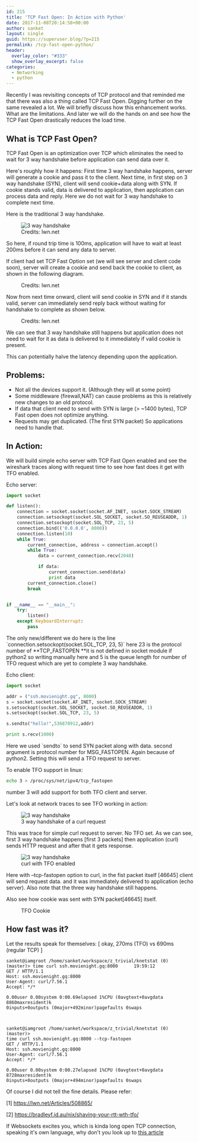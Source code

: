 ```yaml
---
id: 215
title: 'TCP Fast Open: In Action with Python'
date: 2017-11-08T20:14:58+00:00
author: sanket
layout: single
guid: https://superuser.blog/?p=215
permalink: /tcp-fast-open-python/
header:
  overlay_color: "#333"
  show_overlay_excerpt: false
categories:
  - Networking
  - python
---
```

Recently I was revisiting concepts of TCP protocol and that reminded me that there was also a thing called TCP Fast Open. Digging further on the same revealed a lot. We will briefly discuss how this enhancement works. What are the limitations. And later we will do the hands on and see how the TCP Fast Open drastically reduces the load time.

## What is TCP Fast Open?

TCP Fast Open is an optimization over TCP which eliminates the need to wait for 3 way handshake before application can send data over it.

Here's roughly how it happens: First time 3 way handshake happens, server will generate a cookie and pass it to the client. Next time, in first step on 3 way handshake (SYN), client will send cookie+data along with SYN. If cookie stands valid, data is delivered to application, then application can process data and reply. Here we do not wait for 3 way handshake to complete next time.

Here is the traditional 3 way handshake.

<figure>
  <img src="{{ site.url }}{{ site.baseurl }}/wp-content/uploads/2017/11/3whs.png" alt="3 way handshake">
  <figcaption>Credits: lwn.net</figcaption>
</figure> 

So here, if round trip time is 100ms, application will have to wait at least 200ms before it can send any data to server.

If client had set TCP Fast Option set (we will see server and client code soon), server will create a cookie and send back the cookie to client, as shown in the following diagram.

<figure>
  <img src="{{ site.url }}{{ site.baseurl }}/wp-content/uploads/2017/11/foc_creation.png" alt="">
  <figcaption>Credits: lwn.net</figcaption>
</figure> 

Now from next time onward, client will send cookie in SYN and if it stands valid, server can immediately send reply back without waiting for handshake to complete as shown below.

<figure>
  <img src="{{ site.url }}{{ site.baseurl }}/wp-content/uploads/2017/11/foc_use.png" alt="">
  <figcaption>Credits: lwn.net</figcaption>
</figure> 

We can see that 3 way handshake still happens but application does not need to wait for it as data is delivered to it immediately if valid cookie is present.

This can potentially halve the latency depending upon the application.

## Problems:

  * Not all the devices support it. (Although they will at some point)
  * Some middleware (firewall,NAT) can cause problems as this is relatively new changes to an old protocol.
  * If data that client need to send with SYN is large (> ~1400 bytes), TCP Fast open does not optimize anything.
  * Requests may get duplicated. (The first SYN packet) So applications need to handle that.

## In Action:

We will build simple echo server with TCP Fast Open enabled and see the wireshark traces along with request time to see how fast does it get with TFO enabled.

Echo server:

```python
import socket

def listen():
    connection = socket.socket(socket.AF_INET, socket.SOCK_STREAM)
    connection.setsockopt(socket.SOL_SOCKET, socket.SO_REUSEADDR, 1)
    connection.setsockopt(socket.SOL_TCP, 23, 5)
    connection.bind(('0.0.0.0', 8000))
    connection.listen(10)
    while True:
        current_connection, address = connection.accept()
        while True:
            data = current_connection.recv(2048)

            if data:
                current_connection.send(data)
                print data
	    current_connection.close()
	    break


if __name__ == "__main__":
    try:
        listen()
    except KeyboardInterrupt:
        pass
```

The only new/different we do here is the line \`connection.setsockopt(socket.SOL_TCP, 23, 5)\` here 23 is the protocol number of **TCP_FASTOPEN **it is not defined in socket module if python2 so writing manually here and 5 is the queue length for number of TFO request which are yet to complete 3 way handshake.

Echo client:

```python
import socket

addr = ("ssh.movienight.gq", 8000)
s = socket.socket(socket.AF_INET, socket.SOCK_STREAM)
s.setsockopt(socket.SOL_SOCKET, socket.SO_REUSEADDR, 1)
s.setsockopt(socket.SOL_TCP, 23, 5)

s.sendto("hello!",536870912,addr)

print s.recv(1000)
```

Here we used \`sendto\` to send SYN packet along with data. second argument is protocol number for MSG_FASTOPEN. Again because of python2. Setting this will send a TFO request to server.

To enable TFO support in linux:

```bash
echo 3 > /proc/sys/net/ipv4/tcp_fastopen
```

number 3 will add support for both TFO client and server.

Let's look at network traces to see TFO working in action:

<figure>
  <img src="{{ site.url }}{{ site.baseurl }}/wp-content/uploads/2017/11/normal_3way-768x73.png" alt="3 way handshake">
  <figcaption>3 way handshake of a curl request</figcaption>
</figure> 
This was trace for simple curl request to server. No TFO set. As we can see, first 3 way handshake happens [first 3 packets] then application (curl) sends HTTP request and after that it gets response.

<figure>
  <img src="{{ site.url }}{{ site.baseurl }}/wp-content/uploads/2017/11/tfo_curl-768x207.png" alt="3 way handshake">
  <figcaption>curl with TFO enabled</figcaption>
</figure> 
Here with &#8211;tcp-fastopen option to curl, in the fist packet itself [46645] client will send request data. and it was immediately delivered to application (echo server). Also note that the three way handshake still happens.

Also see how cookie was sent with SYN packet[46645] itself.

<figure>
  <img src="{{ site.url }}{{ site.baseurl }}/wp-content/uploads/2017/11/cookie_tfo-768x213.png" alt="">
  <figcaption>TFO Cookie</figcaption>
</figure> 

## How fast was it?

Let the results speak for themselves: [ okay, 270ms (TFO) vs 690ms (regular TCP) ]

```shell
sanket@iamgroot /home/sanket/workspace/z_trivial/knetstat (0)  (master)> time curl ssh.movienight.gq:8000      19:59:12
GET / HTTP/1.1
Host: ssh.movienight.gq:8000
User-Agent: curl/7.56.1
Accept: */*

0.00user 0.00system 0:00.69elapsed 1%CPU (0avgtext+0avgdata 8860maxresident)k
0inputs+0outputs (0major+492minor)pagefaults 0swaps



sanket@iamgroot /home/sanket/workspace/z_trivial/knetstat (0)  (master)> 
time curl ssh.movienight.gq:8000 --tcp-fastopen
GET / HTTP/1.1
Host: ssh.movienight.gq:8000
User-Agent: curl/7.56.1
Accept: */*

0.00user 0.00system 0:00.27elapsed 1%CPU (0avgtext+0avgdata 8728maxresident)k
0inputs+0outputs (0major+494minor)pagefaults 0swaps
```


Of course I did not tell the fine details. Please refer:

[1] <a href="https://lwn.net/Articles/508865/" target="_blank" rel="noopener">https://lwn.net/Articles/508865/</a>

[2] <a href="https://bradleyf.id.au/nix/shaving-your-rtt-wth-tfo/" target="_blank" rel="noopener">https://bradleyf.id.au/nix/shaving-your-rtt-wth-tfo/</a>

If Websockets excites you, which is kinda long open TCP connection, speaking it's own language, why don't you look up to <a href="https://superuser.blog/websocket-server-python/" target="_blank" rel="noopener">this article</a>